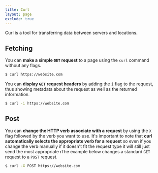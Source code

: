 ```yaml
---
title: Curl
layout: page
exclude: true
---
```


Curl is a tool for transferring data between servers and locations.

## Fetching

You can **make a simple `GET` request** to a page using the `curl` command without any flags.
```bash
$ curl https://website.com
```

You can **display `GET` request headers** by adding the `i` flag to the request, thus showing metadata about the request as well as the returned information.
```bash
$ curl -i https://website.com
```

## Post

You can **change the HTTP verb associate with a request** by using the `X` flag followed by the verb you want to use. It's important to note that **curl automatically selects the appropriate verb for a request** so even if you change the verb manually if it doesn't fit the request type it will still just send the most appropriate rThe example below changes a standard `GET` request to a `POST` request.
```bash
$ curl -X POST https://website.com
```
<!--stackedit_data:
eyJoaXN0b3J5IjpbLTE4MzUxMDkzNzVdfQ==
-->